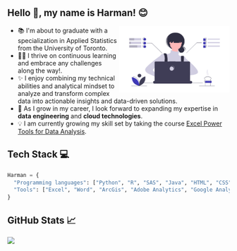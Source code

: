 ## Hello :wave:, my name is Harman! :blush:

<img align="right" alt="Women Coding" width="250" height="150" src="coding.png"> 

- 📚 I'm about to graduate with a specialization in Applied Statistics from the University of Toronto.
- :woman_student: I thrive on continuous learning and embrace any challenges along the way!.
- ✨ I enjoy combining my technical abilities and analytical mindset to analyze and transform complex data into actionable insights and data-driven solutions.
- 📆 As I grow in my career, I look forward to expanding my expertise in <b>data engineering</b> and <b>cloud technologies</b>.
- 💡 I am currently growing my skill set by taking the course <a href="https://www.coursera.org/programs/coursera-for-university-of-toronto-ql0lg/learn/excel-power-tools">Excel Power Tools for Data Analysis</a>.

## Tech Stack 💻

```python
Harman = {
  "Programming languages": ["Python", "R", "SAS", "Java", "HTML", "CSS"],
  "Tools": ["Excel", "Word", "ArcGis", "Adobe Analytics", "Google Analytics", "Git"],
}
```
## GitHub Stats 📈

<p>
<a href="https://github-readme-stats.vercel.app/api/top-langs/?username=harman-khehara&title_color=3f39bd&theme=buefy&hide=Shell,Swift,Kotlin,Objective-C&langs_count=8&layout=compact&card_width=275">
  <img align="left" src="https://github-readme-stats.vercel.app/api/top-langs/?username=harman-khehara&title_color=3f39bd&theme=buefy&hide=Shell,Swift,Kotlin,Objective-C&langs_count=8&layout=compact&card_width=400">
</a>







